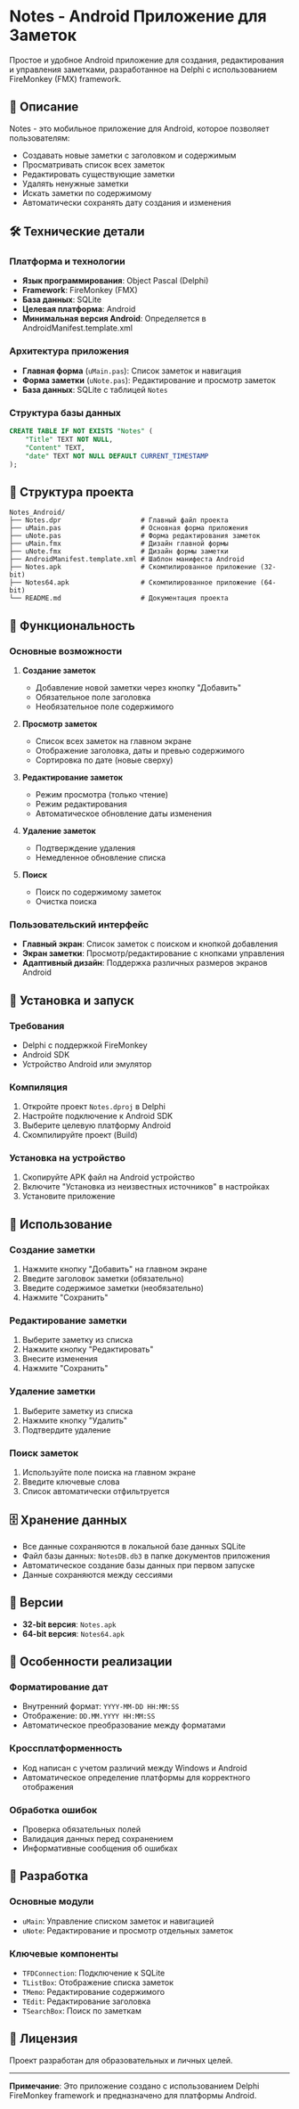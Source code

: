 # Notes - Android Приложение для Заметок

Простое и удобное Android приложение для создания, редактирования и управления заметками, разработанное на Delphi с использованием FireMonkey (FMX) framework.

## 📱 Описание

Notes - это мобильное приложение для Android, которое позволяет пользователям:
- Создавать новые заметки с заголовком и содержимым
- Просматривать список всех заметок
- Редактировать существующие заметки
- Удалять ненужные заметки
- Искать заметки по содержимому
- Автоматически сохранять дату создания и изменения

## 🛠 Технические детали

### Платформа и технологии
- **Язык программирования**: Object Pascal (Delphi)
- **Framework**: FireMonkey (FMX)
- **База данных**: SQLite
- **Целевая платформа**: Android
- **Минимальная версия Android**: Определяется в AndroidManifest.template.xml

### Архитектура приложения
- **Главная форма** (`uMain.pas`): Список заметок и навигация
- **Форма заметки** (`uNote.pas`): Редактирование и просмотр заметок
- **База данных**: SQLite с таблицей `Notes`

### Структура базы данных
```sql
CREATE TABLE IF NOT EXISTS "Notes" (
    "Title" TEXT NOT NULL,
    "Content" TEXT,
    "date" TEXT NOT NULL DEFAULT CURRENT_TIMESTAMP
);
```

## 📁 Структура проекта

```
Notes_Android/
├── Notes.dpr                    # Главный файл проекта
├── uMain.pas                    # Основная форма приложения
├── uNote.pas                    # Форма редактирования заметок
├── uMain.fmx                    # Дизайн главной формы
├── uNote.fmx                    # Дизайн формы заметки
├── AndroidManifest.template.xml # Шаблон манифеста Android
├── Notes.apk                    # Скомпилированное приложение (32-bit)
├── Notes64.apk                  # Скомпилированное приложение (64-bit)
└── README.md                    # Документация проекта
```

## 🚀 Функциональность

### Основные возможности
1. **Создание заметок**
   - Добавление новой заметки через кнопку "Добавить"
   - Обязательное поле заголовка
   - Необязательное поле содержимого

2. **Просмотр заметок**
   - Список всех заметок на главном экране
   - Отображение заголовка, даты и превью содержимого
   - Сортировка по дате (новые сверху)

3. **Редактирование заметок**
   - Режим просмотра (только чтение)
   - Режим редактирования
   - Автоматическое обновление даты изменения

4. **Удаление заметок**
   - Подтверждение удаления
   - Немедленное обновление списка

5. **Поиск**
   - Поиск по содержимому заметок
   - Очистка поиска

### Пользовательский интерфейс
- **Главный экран**: Список заметок с поиском и кнопкой добавления
- **Экран заметки**: Просмотр/редактирование с кнопками управления
- **Адаптивный дизайн**: Поддержка различных размеров экранов Android

## 🔧 Установка и запуск

### Требования
- Delphi с поддержкой FireMonkey
- Android SDK
- Устройство Android или эмулятор

### Компиляция
1. Откройте проект `Notes.dproj` в Delphi
2. Настройте подключение к Android SDK
3. Выберите целевую платформу Android
4. Скомпилируйте проект (Build)

### Установка на устройство
1. Скопируйте APK файл на Android устройство
2. Включите "Установка из неизвестных источников" в настройках
3. Установите приложение

## 📱 Использование

### Создание заметки
1. Нажмите кнопку "Добавить" на главном экране
2. Введите заголовок заметки (обязательно)
3. Введите содержимое заметки (необязательно)
4. Нажмите "Сохранить"

### Редактирование заметки
1. Выберите заметку из списка
2. Нажмите кнопку "Редактировать"
3. Внесите изменения
4. Нажмите "Сохранить"

### Удаление заметки
1. Выберите заметку из списка
2. Нажмите кнопку "Удалить"
3. Подтвердите удаление

### Поиск заметок
1. Используйте поле поиска на главном экране
2. Введите ключевые слова
3. Список автоматически отфильтруется

## 🗄 Хранение данных

- Все данные сохраняются в локальной базе данных SQLite
- Файл базы данных: `NotesDB.db3` в папке документов приложения
- Автоматическое создание базы данных при первом запуске
- Данные сохраняются между сессиями

## 🔄 Версии

- **32-bit версия**: `Notes.apk`
- **64-bit версия**: `Notes64.apk`

## 📝 Особенности реализации

### Форматирование дат
- Внутренний формат: `YYYY-MM-DD HH:MM:SS`
- Отображение: `DD.MM.YYYY HH:MM:SS`
- Автоматическое преобразование между форматами

### Кроссплатформенность
- Код написан с учетом различий между Windows и Android
- Автоматическое определение платформы для корректного отображения

### Обработка ошибок
- Проверка обязательных полей
- Валидация данных перед сохранением
- Информативные сообщения об ошибках

## 🤝 Разработка

### Основные модули
- `uMain`: Управление списком заметок и навигацией
- `uNote`: Редактирование и просмотр отдельных заметок

### Ключевые компоненты
- `TFDConnection`: Подключение к SQLite
- `TListBox`: Отображение списка заметок
- `TMemo`: Редактирование содержимого
- `TEdit`: Редактирование заголовка
- `TSearchBox`: Поиск по заметкам

## 📄 Лицензия

Проект разработан для образовательных и личных целей.

---

**Примечание**: Это приложение создано с использованием Delphi FireMonkey framework и предназначено для платформы Android.